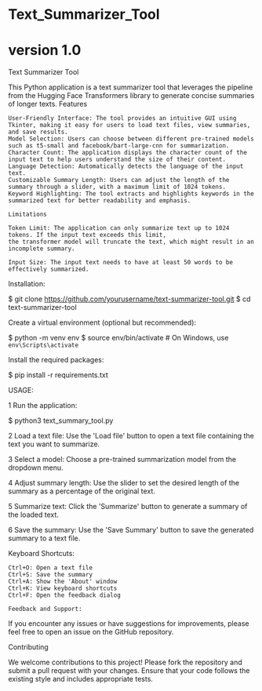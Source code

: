 # Text_Summarizer_Tool
# version 1.0


Text Summarizer Tool

This Python application is a text summarizer tool that leverages the pipeline from the Hugging Face Transformers library to generate concise summaries of longer texts.
Features

    User-Friendly Interface: The tool provides an intuitive GUI using Tkinter, making it easy for users to load text files, view summaries, and save results.
    Model Selection: Users can choose between different pre-trained models such as t5-small and facebook/bart-large-cnn for summarization.
    Character Count: The application displays the character count of the input text to help users understand the size of their content.
    Language Detection: Automatically detects the language of the input text.
    Customizable Summary Length: Users can adjust the length of the summary through a slider, with a maximum limit of 1024 tokens.
    Keyword Highlighting: The tool extracts and highlights keywords in the summarized text for better readability and emphasis.

    Limitations

    Token Limit: The application can only summarize text up to 1024 tokens. If the input text exceeds this limit, 
    the transformer model will truncate the text, which might result in an incomplete summary.
    
    Input Size: The input text needs to have at least 50 words to be effectively summarized.



Installation:

$ git clone https://github.com/yourusername/text-summarizer-tool.git
$ cd text-summarizer-tool

Create a virtual environment (optional but recommended):

$ python -m venv env
$ source env/bin/activate   # On Windows, use `env\Scripts\activate`

Install the required packages:

$ pip install -r requirements.txt

USAGE:

1 Run the application:

$ python3 text_summary_tool.py


2 Load a text file: Use the 'Load file' button to open a text file containing the text you want to summarize.

3 Select a model: Choose a pre-trained summarization model from the dropdown menu.

4 Adjust summary length: Use the slider to set the desired length of the summary as a percentage of the original text.

5 Summarize text: Click the 'Summarize' button to generate a summary of the loaded text.

6 Save the summary: Use the 'Save Summary' button to save the generated summary to a text file.

Keyboard Shortcuts:

    Ctrl+O: Open a text file
    Ctrl+S: Save the summary
    Ctrl+A: Show the 'About' window
    Ctrl+K: View keyboard shortcuts
    Ctrl+F: Open the feedback dialog

    Feedback and Support:

If you encounter any issues or have suggestions for improvements, please feel free to open an issue on the GitHub repository.

Contributing

We welcome contributions to this project! Please fork the repository and submit a pull request with your changes. Ensure that your code follows the existing style and includes appropriate tests.
